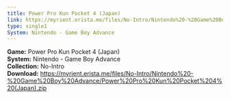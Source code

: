 ```yaml
---
title: Power Pro Kun Pocket 4 (Japan)
link: https://myrient.erista.me/files/No-Intro/Nintendo%20-%20Game%20Boy%20Advance/Power%20Pro%20Kun%20Pocket%204%20(Japan).zip
type: single1
System: Nintendo - Game Boy Advance
---
```

<b>Game:</b> Power Pro Kun Pocket 4 (Japan)<br>
<b>System:</b> Nintendo - Game Boy Advance<br>
<b>Collection:</b> No-Intro<br>
<b>Download:</b> https://myrient.erista.me/files/No-Intro/Nintendo%20-%20Game%20Boy%20Advance/Power%20Pro%20Kun%20Pocket%204%20(Japan).zip